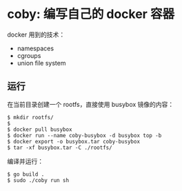 # coby: 编写自己的 docker 容器

docker 用到的技术：

- namespaces
- cgroups
- union file system

## 运行

在当前目录创建一个 rootfs，直接使用 busybox 镜像的内容：

```
$ mkdir rootfs/
$
$ docker pull busybox
$ docker run --name coby-busybox -d busybox top -b
$ docker export -o busybox.tar coby-busybox
$ tar -xf busybox.tar -C ./rootfs/
```

编译并运行：

```
$ go build .
$ sudo ./coby run sh
```
